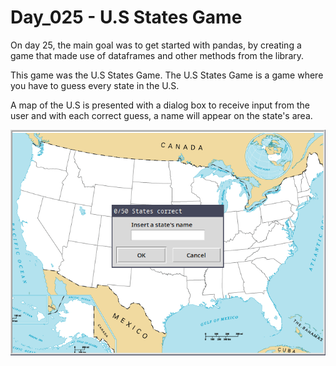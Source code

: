 # Day_025 - U.S States Game

On day 25, the main goal was to get started with pandas, by creating a game that made use of dataframes and other methods from the library.

This game was the U.S States Game. The U.S States Game is a game where you have to guess every state in the U.S.

A map of the U.S is presented with a dialog box to receive input from the user and with each correct guess, a name will appear on the state's area.

![Preview](./assets/preview.png)